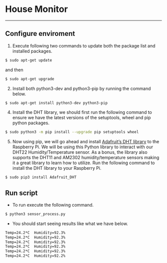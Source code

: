 # House Monitor

---

## Configure enviroment

1. Execute following two commands to update both the package list and installed packages.

```bash
$ sudo apt-get update
```

and then

```bash
$ sudo apt-get upgrade
```

2. Install both python3-dev and python3-pip by running the command below.

```bash
$ sudo apt-get install python3-dev python3-pip
```

4. Install the DHT library, we should first run the following command to ensure we have the latest versions of the setuptools, wheel and pip python packages.


```bash
$ sudo python3 -m pip install --upgrade pip setuptools wheel
```

5. Now using pip, we will go ahead and install [Adafruit’s DHT library](https://github.com/adafruit/DHT-sensor-library) to the Raspberry Pi.
We will be using this Python library to interact with our DHT22 Humidity/Temperature sensor.
As a bonus, the library also supports the DHT11 and AM2302 humidity/temperature sensors making it a great library to learn how to utilize.
Run the following command to install the DHT library to your Raspberry Pi.

```bash
$ sudo pip3 install Adafruit_DHT
```

## Run script

- To run execute the following command.

```bash
$ python3 sensor_process.py
```
- You should start seeing results like what we have below.

```txt
Temp=24.2*C  Humidity=92.3%
Temp=24.2*C  Humidity=92.3%
Temp=24.2*C  Humidity=92.3%
Temp=24.2*C  Humidity=92.3%
Temp=24.2*C  Humidity=92.3%
Temp=24.2*C  Humidity=92.2%
```


